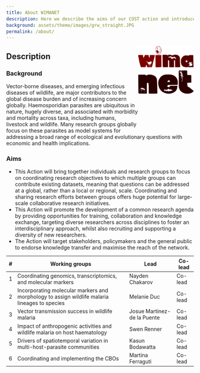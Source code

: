 ```yaml
---
title: About WIMANET
description: Here we describe the aims of our COST action and introduce the six working groups.
background: assets/theme/images/grw_straight.JPG
permalink: /about/
---
```


## Description
### Background 
<img alt="logo" src="../assets/theme/images/logo-big.png" width="150" align="right" style="position: relative; top: -100px;">
Vector-borne diseases, and emerging infectious diseases of wildlife, are major contributors to the global disease burden and of increasing concern globally. Haemosporidian parasites are ubiquitous in nature, hugely diverse, and associated with morbidity and mortality across taxa, including humans, livestock and wildlife. Many research groups globally focus on these parasites as model systems for addressing a broad range of ecological and evolutionary questions with economic and health implications. 

### Aims
- This Action will bring together individuals and research groups to focus on coordinating research objectives to which multiple groups can contribute existing datasets, meaning that questions can be addressed at a global, rather than a local or regional, scale. Coordinating and sharing research efforts between groups offers huge potential for large-scale collaborative research initiatives. 
- This Action will promote the development of a common research agenda by providing opportunities for training, collaboration and knowledge exchange, targeting diverse researchers across disciplines to foster an interdisciplinary approach, whilst also recruiting and supporting a diversity of new researchers. 
- The Action will target stakeholders, policymakers and the general public to endorse knowledge transfer and maximise the reach of the network.

| #  | Working groups      | Lead  | Co-lead |
| -----  | ----------- | ----------- | -----  |
| 1  | Coordinating genomics, transcriptomics, and molecular markers      | Nayden Chakarov  | Co-lead       |
| 2  | Incorporating molecular markers and morphology to assign wildlife malaria lineages to species   | Melanie Duc  | Co-lead        |
| 3  | Vector transmission success in wildlife malaria     | Josue Martinez-de la Puente  | Co-lead       |
| 4  | Impact of anthropogenic activities and wildlife malaria on host haematology   | Swen Renner  | Co-lead        |
| 5  | Drivers of spatiotemporal variation in multi-host-parasite communities      | Kasun Bodawatta  | Co-lead       |
| 6  | Coordinating and implementing the CBOs   | Martina Ferraguti  | Co-lead        |
